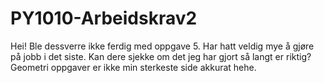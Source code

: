 # PY1010-Arbeidskrav2

Hei! Ble dessverre ikke ferdig med oppgave 5. Har hatt veldig mye å gjøre på jobb i det siste. Kan dere sjekke om det jeg har gjort så langt er riktig?
Geometri oppgaver er ikke min sterkeste side akkurat hehe.
